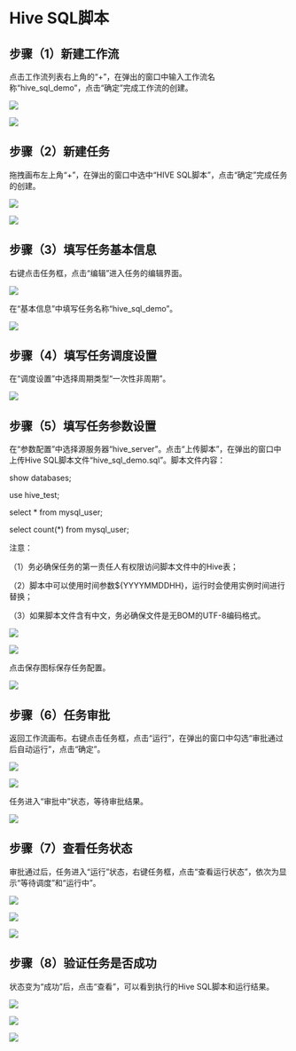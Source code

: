 # Hive SQL脚本

## 步骤（1）新建工作流

点击工作流列表右上角的“+”，在弹出的窗口中输入工作流名称“hive\_sql\_demo”，点击“确定”完成工作流的创建。

![](../../../.gitbook/assets/67361da9ef964af2775e8edb8ec47078.png)

![](../../../.gitbook/assets/c997336933eb70c73bdb364cce1d2b8f.png)

## 步骤（2）新建任务

拖拽画布左上角“+”，在弹出的窗口中选中“HIVE SQL脚本”，点击“确定”完成任务的创建。

![](../../../.gitbook/assets/622096ffacb99c24b3232ce8480db615.png)

![](../../../.gitbook/assets/5a0917feab50ad592791bd8bc779abc5.png)

## 步骤（3）填写任务基本信息

右键点击任务框，点击“编辑”进入任务的编辑界面。

![](../../../.gitbook/assets/928ff774d3d001a32cef18973cd7392a.png)

在“基本信息”中填写任务名称“hive\_sql\_demo”。

![](../../../.gitbook/assets/1312fd40cffd668c3c586de5f46251c1.png)

## 步骤（4）填写任务调度设置

在“调度设置”中选择周期类型“一次性非周期”。

![](../../../.gitbook/assets/926fb587fcacfdde494a5d748751bca2.png)

## 步骤（5）填写任务参数设置

在“参数配置”中选择源服务器“hive\_server”。点击“上传脚本”，在弹出的窗口中上传Hive SQL脚本文件“hive\_sql\_demo.sql”。脚本文件内容：

show databases;

use hive\_test;

select \* from mysql\_user;

select count\(\*\) from mysql\_user;

注意：

（1）务必确保任务的第一责任人有权限访问脚本文件中的Hive表；

（2）脚本中可以使用时间参数${YYYYMMDDHH}，运行时会使用实例时间进行替换；

（3）如果脚本文件含有中文，务必确保文件是无BOM的UTF-8编码格式。

![](../../../.gitbook/assets/cc28f2dc0dd50d42ad43c0382d02bc51.png)

![](../../../.gitbook/assets/3cde27d743b182ede7ac0eb8badeddeb.png)

点击保存图标保存任务配置。

![](../../../.gitbook/assets/694be163554c5b5f02e29c13cdb07606.png)

## 步骤（6）任务审批

返回工作流画布。右键点击任务框，点击“运行”，在弹出的窗口中勾选“审批通过后自动运行”，点击“确定”。

![](../../../.gitbook/assets/5e06d019c0f9e9b3e994069c2305291e.png)

![](../../../.gitbook/assets/85729ce3875b1d69cdfa9dcbe64942f1.png)

任务进入“审批中”状态，等待审批结果。

![](../../../.gitbook/assets/5645a54142c42b90f696de046a8a5659.png)

## 步骤（7）查看任务状态

审批通过后，任务进入“运行”状态，右键任务框，点击“查看运行状态”，依次为显示“等待调度”和“运行中”。

![](../../../.gitbook/assets/8871baec453b6b4ff635149f04c80698.png)

![](../../../.gitbook/assets/e73a70bd31af5bdbcdde004bcf226bc5.png)

![](../../../.gitbook/assets/43b495dbe2f7ed2dd8132c39515643de.png)

## 步骤（8）验证任务是否成功

状态变为“成功”后，点击“查看”，可以看到执行的Hive SQL脚本和运行结果。

![](../../../.gitbook/assets/dda32cf9834ba00ea8c8a6ff2e35731e.png)

![](../../../.gitbook/assets/7a34bc8e7fdf82f3a7de586b05f899a6.png)

![](../../../.gitbook/assets/2e7ed7ac69a2619e9fdbb4b1b7ef37b4.png)

